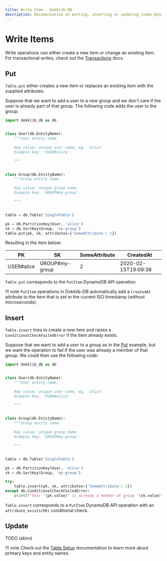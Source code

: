 ```yaml
---
title: Write Item - Dokklib-DB
description: Documentation on putting, inserting or updating items DynamoDB with Dokklib-DB.
---
```

# Write Items

Write operations can either create a new item or change an existing item.
For transactional writes, check out the [Transactions](./transactions.md) docs.

## Put

`Table.put` either creates a new item or replaces an existing item with the supplied attributes.

Suppose that we want to add a user to a new group and we don't care if the user is already part of that group.
The following code adds the user to the group:

```python
import dokklib_db as db


class User(db.EntityName):
    """User entity name.

    Key value: unique user name, eg. 'alice'.
    Example key: 'USER#alice'.

    """


class Group(db.EntityName):
    """Group entity name.

    Key value: unique group name.
    Example key: 'GROUP#my-group'.

    """


table = db.Table('SingleTable')

pk = db.PartitionKey(User, 'alice')
sk = db.SortKey(Group, 'my-group')
table.put(pk, sk, attributes={'SomeAttribute': 2})
```

Resulting in the item below:

PK             | SK            | SomeAttribute | CreatedAt 
-------------- | ------------- | ------------- |-------------
USER#alice     | GROUP#my-group| 2             | 2020-02-15T19:09:38

`Table.put` corresponds to the `PutItem` DynamoDB API operation.

!!! note
    `PutItem` operations in Dokklib-DB automatically add a `CreatedAt` attribute to the item that is set to the current ISO timestamp (without microseconds).


## Insert

`Table.insert` tries to create a new item and raises a `ConditionalCheckFailedError` if the item already exists.

Suppose that we want to add a user to a group as in the [Put](#put) example, but we want the operation to fail if the user was already a member of that group. We could then use the following code:

```python
import dokklib_db as db


class User(db.EntityName):
    """User entity name.

    Key value: unique user name, eg. 'alice'.
    Example key: 'USER#alice'.

    """


class Group(db.EntityName):
    """Group entity name.

    Key value: unique group name.
    Example key: 'GROUP#my-group'.

    """


table = db.Table('SingleTable')

pk = db.PartitionKey(User, 'alice')
sk = db.SortKey(Group, 'my-group')

try:
    table.insert(pk, sk, attributes={'SomeAttribute': 2})
except db.ConditionalCheckFailedError:
    print(f'User "{pk.value}" is already a member of group "{sk.value}"')
```

`Table.insert` corresponds to a `PutItem` DynamoDB API operation with an `attribute_exists(PK)` conditional check.

## Update

TODO (abiro)

!!! note
    Check out the [Table Setup](table-setup.md) documentation to learn more about primary keys and entity names.
